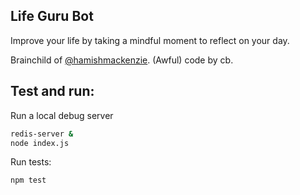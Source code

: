 
## Life Guru Bot

Improve your life by taking a mindful moment to reflect on your day. 

Brainchild of [@hamishmackenzie](https://twitter.com/hamishmckenzie). (Awful) code by cb.

## Test and run:

Run a local debug server
```sh 
redis-server &
node index.js
```

Run tests:
```sh
npm test
```
